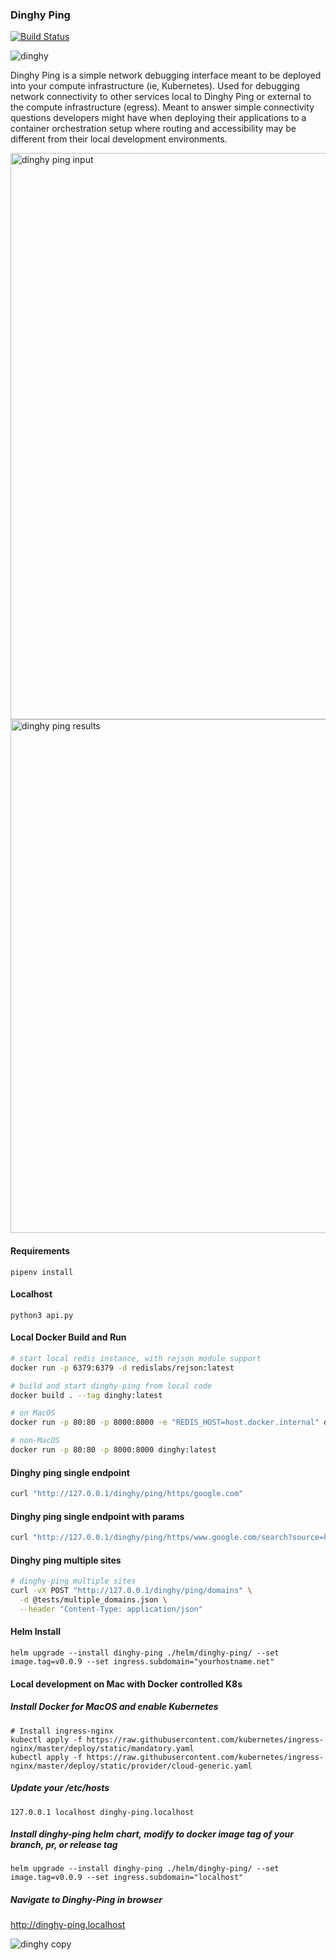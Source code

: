 ### Dinghy Ping

[![Build Status](https://travis-ci.org/silvermullet/dinghy-ping.svg?branch=master)](https://travis-ci.org/silvermullet/dinghy-ping)

![dinghy](https://user-images.githubusercontent.com/538171/47242041-7d96d600-d3a2-11e8-8c55-a04e1249bc46.jpeg) 

Dinghy Ping is a simple network debugging interface meant to be deployed into your compute infrastructure (ie, Kubernetes). Used for debugging network connectivity to other services local to Dinghy Ping or external to the compute infrastructure (egress). Meant to answer simple connectivity questions developers might have when deploying their applications to a container orchestration setup where routing and accessibility may be different from their local development environments.

<img width="906" alt="dinghy ping input" src="https://user-images.githubusercontent.com/538171/51016402-1c0b8100-1525-11e9-81f4-23bb3ef1f687.png">
<img width="822" alt="dinghy ping results" src="https://user-images.githubusercontent.com/538171/48463557-4d6c0880-e791-11e8-9c31-4555c6282a21.png">


#### Requirements

```pipenv install```

#### Localhost

```python3 api.py```

#### Local Docker Build and Run

```bash
# start local redis instance, with rejson module support
docker run -p 6379:6379 -d redislabs/rejson:latest

# build and start dinghy-ping from local code
docker build . --tag dinghy:latest

# on MacOS 
docker run -p 80:80 -p 8000:8000 -e "REDIS_HOST=host.docker.internal" dinghy:latest

# non-MacOS
docker run -p 80:80 -p 8000:8000 dinghy:latest
```

#### Dinghy ping single endpoint

```bash
curl "http://127.0.0.1/dinghy/ping/https/google.com"
```

#### Dinghy ping single endpoint with params

```bash
curl "http://127.0.0.1/dinghy/ping/https/www.google.com/search?source=hp&ei=aIHTW9mLNuOJ0gK8g624Ag&q=dinghy&btnK=Google+Search&oq=dinghy&gs_l=psy-ab.3..35i39l2j0i131j0i20i264j0j0i20i264j0l4.4754.5606..6143...1.0..0.585.957.6j5-1......0....1..gws-wiz.....6..0i67j0i131i20i264.oe0qJ9brs-8"
```

#### Dinghy ping multiple sites

```bash
# dinghy-ping multiple sites
curl -vX POST "http://127.0.0.1/dinghy/ping/domains" \
  -d @tests/multiple_domains.json \
  --header "Content-Type: application/json"
```

#### Helm Install

```
helm upgrade --install dinghy-ping ./helm/dinghy-ping/ --set image.tag=v0.0.9 --set ingress.subdomain="yourhostname.net"
```

#### Local development on Mac with Docker controlled K8s

##### Install Docker for MacOS and enable Kubernetes

```
# Install ingress-nginx
kubectl apply -f https://raw.githubusercontent.com/kubernetes/ingress-nginx/master/deploy/static/mandatory.yaml
kubectl apply -f https://raw.githubusercontent.com/kubernetes/ingress-nginx/master/deploy/static/provider/cloud-generic.yaml
```

##### Update your /etc/hosts
```
127.0.0.1 localhost dinghy-ping.localhost
```

##### Install dinghy-ping helm chart, modify to docker image tag of your branch, pr, or release tag
```
helm upgrade --install dinghy-ping ./helm/dinghy-ping/ --set image.tag=v0.0.9 --set ingress.subdomain="localhost"
```

##### Navigate to Dinghy-Ping in browser
http://dinghy-ping.localhost

![dinghy copy](https://user-images.githubusercontent.com/538171/50532052-77228a00-0ac8-11e9-8ffd-12f53f55724e.png)
